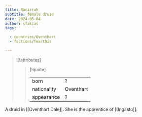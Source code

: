 ```yaml
---
title: Ranirrah
subtitle: female druid
date: 2024-05-04
author: sfakias
tags:

  - countries/Oventhart
  - factions/Tearthis

---
```

> [!attributes]
> 
> > [!quote]
> >
> > | | |
> > | --- | --- |
> > | born | ? |
> > | nationality | Oventhart |
> > | appearance | ? |

A druid in [[Oventhart Dale]]. She is the apprentice of [[Ingasto]].